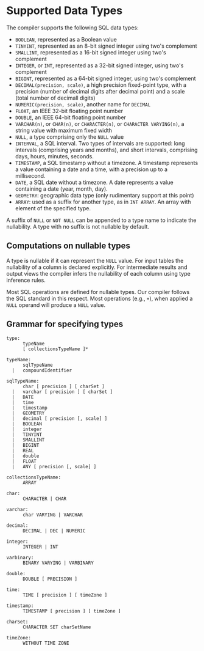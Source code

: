 # Supported Data Types

The compiler supports the following SQL data types:

- `BOOLEAN`, represented as a Boolean value
- `TINYINT`, represented as an 8-bit signed integer using two's
  complement
- `SMALLINT`, represented as a 16-bit signed integer using two's
  complement
- `INTEGER`, or `INT`, represented as a 32-bit signed integer,
  using two's complement
- `BIGINT`, represented as a 64-bit signed integer, using two's
  complement
- `DECIMAL(precision, scale)`, a high precision fixed-point type,
  with a precision (number of decimal digits after decimal point) and
  a scale (total number of decimall digits)
- `NUMERIC(precision, scale)`, another name for `DECIMAL`
- `FLOAT`, an IEEE 32-bit floating point number
- `DOUBLE`, an IEEE 64-bit floating point number
- `VARCHAR(n)`, or `CHAR(n)`, or `CHARACTER(n)`, or `CHARACTER
  VARYING(n)`, a string value with maximum fixed width
- `NULL`, a type comprising only the `NULL` value
- `INTERVAL`, a SQL interval.  Two types of intervals are supported:
  long intervals (comprising years and months), and short intervals,
  comprising days, hours, minutes, seconds.
- `TIMESTAMP`, a SQL timestamp without a timezone.  A timestamp
  represents a value containing a date and a time, with a precision up
  to a millisecond.
- `DATE`, a SQL date without a timezone.  A date represents a value
  containing a date (year, month, day).
- `GEOMETRY`: geographic data type (only rudimentary support at this point)
- `ARRAY`: used as a suffix for another type, as in `INT ARRAY`.
  An array with element of the specified type.


A suffix of `NULL` or `NOT NULL` can be appended to a type name to
indicate the nullability.  A type with no suffix is not nullable by
default.

## Computations on nullable types

A type is nullable if it can represent the `NULL` value.  For input
tables the nullability of a column is declared explicitly.  For
intermediate results and output views the compiler infers the
nullability of each column using type inference rules.

Most SQL operations are defined for nullable types.  Our compiler
follows the SQL standard in this respect.  Most operations (e.g.,
`+`), when applied a `NULL` operand will produce a `NULL`
value.

## Grammar for specifying types

```
type:
      typeName
      [ collectionsTypeName ]*

typeName:
      sqlTypeName
  |   compoundIdentifier

sqlTypeName:
      char [ precision ] [ charSet ]
  |   varchar [ precision ] [ charSet ]
  |   DATE
  |   time
  |   timestamp
  |   GEOMETRY
  |   decimal [ precision [, scale] ]
  |   BOOLEAN
  |   integer
  |   TINYINT
  |   SMALLINT
  |   BIGINT
  |   REAL
  |   double
  |   FLOAT
  |   ANY [ precision [, scale] ]

collectionsTypeName:
      ARRAY

char:
      CHARACTER | CHAR

varchar:
      char VARYING | VARCHAR

decimal:
      DECIMAL | DEC | NUMERIC

integer:
      INTEGER | INT

varbinary:
      BINARY VARYING | VARBINARY

double:
      DOUBLE [ PRECISION ]

time:
      TIME [ precision ] [ timeZone ]

timestamp:
      TIMESTAMP [ precision ] [ timeZone ]

charSet:
      CHARACTER SET charSetName

timeZone:
      WITHOUT TIME ZONE
```